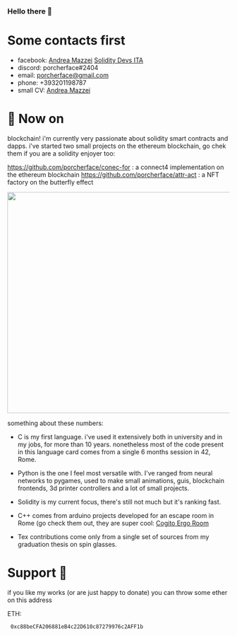 ### Hello there :honeybee:

# Some contacts first

- facebook: [Andrea Mazzei](https://www.facebook.com/andreariccetto)
            [Solidity Devs ITA](https://www.facebook.com/groups/2967497240197165)
- discord: porcherface#2404
- email: [porcherface@gmail.com](mailto:porcherface@gmail.com)
- phone: +393201198787
- small CV: [Andrea Mazzei](https://github.com/porcherface/for-science/blob/master/cv_mazzei_eng_small.pdf)
# 🔭 Now on

blockchain! i'm currently very passionate about solidity smart contracts and dapps. i've started two small projects on the ethereum blockchain, go chek them if you are a solidity enjoyer too:

  https://github.com/porcherface/conec-for : a connect4 implementation on the ethereum blockchain
  https://github.com/porcherface/attr-act  : a NFT factory on the butterfly effect

<img
     src="https://github-readme-stats.vercel.app/api/top-langs/?username=porcherface&langs_count=7" 
     width="1300" 
     height="500" />

something about these numbers: 

- C is my first language. i've used it extensively both in university and in my jobs, for more than 10 years. nonetheless most of the code present in this language card comes from a single 6 months session in 42, Rome. 

- Python is the one I feel most versatile with. I've ranged from neural networks to pygames, used to make small animations, guis, blockchain frontends, 3d printer controllers and a lot of small projects. 

- Solidity is my current focus, there's still not much but it's ranking fast.

- C++ comes from arduino projects developed for an escape room in Rome (go check them out, they are super cool: [Cogito Ergo Room](https://cogitoergoroom.it/)

- Tex contributions come only from a single set of sources from my graduation thesis on spin glasses.

# Support :sparkling_heart:

if you like my works (or are just happy to donate) you can throw some ether on this address 
     
  ETH:   
     
     0xc88beCFA206881eB4c22D610c87279976c2AFF1b
  
<!--
**porcherface/porcherface** is a ✨ _special_ ✨ repository because its `README.md` (this file) appears on your GitHub profile.

Here are some ideas to get you started:

- 🔭 I’m currently working on ...
- 🌱 I’m currently learning ...
- 👯 I’m looking to collaborate on ...
- 🤔 I’m looking for help with ...
- 💬 Ask me about ...
- 📫 How to reach me: ...
- 😄 Pronouns: ...
- ⚡ Fun fact: ...
-->
